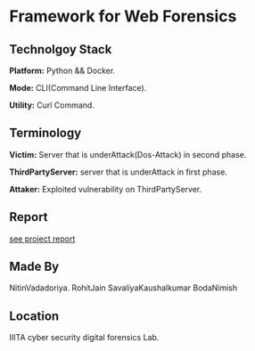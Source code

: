 
# Framework for Web Forensics



## Technolgoy Stack
**Platform:** Python && Docker.

**Mode:** CLI(Command Line Interface).

**Utility:** Curl Command.


## Terminology
**Victim:** Server that is underAttack(Dos-Attack) in second phase.

**ThirdPartyServer:** server that is underAttack in first phase.

**Attaker:** Exploited vulnerability on ThirdPartyServer.


## Report
[see project report](https://github.com/nimish07-ai/Web_forensic/blob/main/FrameworkForWebForensics.pdf)

## Made By
NitinVadadoriya.
RohitJain
SavaliyaKaushalkumar
BodaNimish

## Location
IIITA cyber security digital forensics Lab.